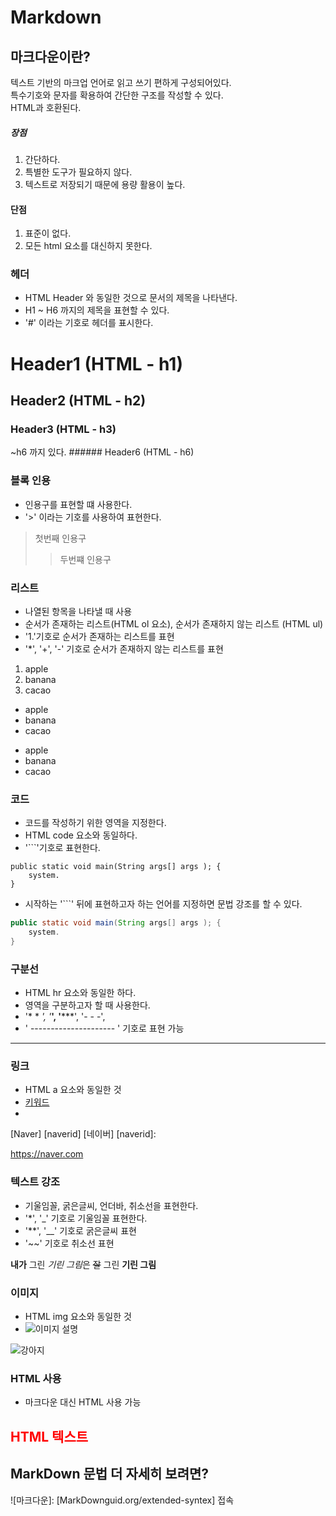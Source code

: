 # Markdown

## 마크다운이란?
텍스트 기반의 마크업 언어로 읽고 쓰기 편하게 구성되어있다.  
특수기호와 문자를 확용하여 간단한 구조를 작성할 수 있다.  
HTML과 호환된다.  

##### 장점
1. 간단하다.  
2. 특별한 도구가 필요하지 않다.
3. 텍스트로 저장되기 때문에 용량 활용이 높다.  

#### 단점  
1. 표준이 없다.
2. 모든 html 요소를 대신하지 못한다.  

  
  ### 헤더
  - HTML Header 와 동일한 것으로 문서의 제목을 나타낸다.  
- H1 ~ H6 까지의 제목을 표현할 수 있다.  
- '#' 이라는 기호로 헤더를 표시한다.
# Header1 (HTML - h1)
## Header2 (HTML - h2)
### Header3 (HTML - h3)

~h6 까지 있다.  ###### Header6 (HTML - h6)

### 블록 인용
- 인용구를 표현할 떄 사용한다.
- '>' 이라는 기호를 사용하여 표현한다.

> 첫번째 인용구 
>> 두번쨰 인용구

### 리스트
- 나열된 항목을 나타낼 때 사용  
- 순서가 존재하는 리스트(HTML ol 요소), 순서가 존재하지 않는 리스트 (HTML ul)
- '1.'기호로 순서가 존재하는 리스트를 표현
- '*', '+', '-' 기호로 순서가 존재하지 않는 리스트를 표현

1. apple
2. banana
3. cacao


- apple
- banana
- cacao

+ apple
+ banana
+ cacao

### 코드
- 코드를 작성하기 위한 영역을 지정한다.
- HTML code 요소와 동일하다.
- '```'기호로 표현한다.

```
public static void main(String args[] args ); {
    system.
}
```

- 시작하는 '```' 뒤에 표현하고자 하는 언어를 지정하면 문법 강조를 할 수 있다.

```java
public static void main(String args[] args ); {
    system.
}
```

### 구분선
- HTML hr 요소와 동일한 하다.
- 영역을 구분하고자 할 때 사용한다.
- '* * *', '***', '*****', '- - -',  
- ' --------------------- ' 기호로 표현 가능  
-------------------

### 링크   
- HTML a 요소와 동일한 것  
- [키워드][링크의 구분자] 
- [링크의 구분자]: url 


[Naver] [naverid]
[네이버] [naverid]:  

 https://naver.com 


### 텍스트 강조  
- 기울임꼴, 굵은글씨, 언더바, 취소선을 표현한다.  
- '*', '_' 기호로 기울임꼴 표현한다.  
- '**', '__' 기호로 굵은글씨 표현 
- '~~' 기호로 취소선 표현  

__내가__ 그린 *기린 그림*은 ~~잘~~ 그린 **기린 그림**   

### 이미지
- HTML img 요소와 동일한 것  
- ![이미지 설명](이미지경로)

![강아지](https://images.mypetlife.co.kr/content/uploads/2022/09/30095133/IMG_9470.JPG-edited-scaled.jpg)


### HTML 사용  
- 마크다운 대신 HTML 사용 가능  


 <h2 style="color: red">HTML 텍스트</h2> 


## MarkDown 문법 더 자세히 보려면?  
 ![마크다운]: [MarkDownguid.org/extended-syntex] 접속

